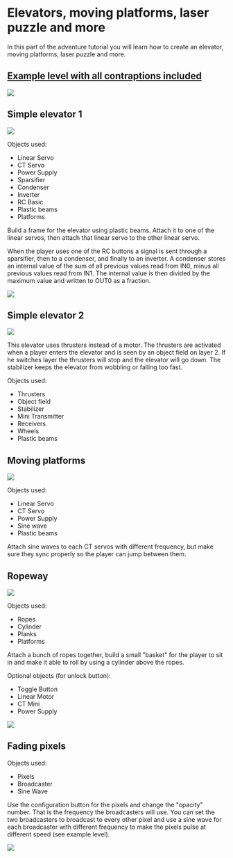 # Elevators, moving platforms, laser puzzle and more
In this part of the adventure tutorial you will learn how to create an elevator, moving platforms, laser puzzle and more.

## [Example level with all contraptions included](https://archive.principia-web.se/level/6025)


![](/wiki/images/imgur/wf8JAHv.png)

## Simple elevator 1
![](/wiki/images/imgur/KsuovNs.png)

Objects used:
- Linear Servo
- CT Servo
- Power Supply
- Sparsifier
- Condenser
- Inverter
- RC Basic
- Plastic beams
- Platforms

Build a frame for the elevator using plastic beams. Attach it to one of the linear servos, then attach that linear servo to the other linear servo.

When the player uses one of the RC buttons a signal is sent through a sparsifier, then to a condenser, and finally to an inverter. A condenser stores an internal value of the sum of all previous values read from IN0, minus all previous values read from IN1.
The internal value is then divided by the maximum value and written to OUT0 as a fraction.

![](/wiki/images/imgur/0bDvlo1.png)

## Simple elevator 2
![](/wiki/images/imgur/1EDS7Zk.png)

This elevator uses thrusters instead of a motor. The thrusters are activated when a player enters the elevator and is seen by an object field on layer 2. If he switches layer the thrusters will stop and the elevator will go down. The stabilizer keeps the elevator from wobbling or falling too fast.

Objects used:
- Thrusters
- Object field
- Stabilizer
- Mini Transmitter
- Receivers
- Wheels
- Plastic beams

## Moving platforms
![](/wiki/images/imgur/dErVzQs.png)

Objects used:
- Linear Servo
- CT Servo
- Power Supply
- Sine wave
- Plastic beams

Attach sine waves to each CT servos with different frequency, but make sure they sync properly so the player can jump between them.

## Ropeway
![](/wiki/images/imgur/k9IoU6A.png)

Objects used:
- Ropes
- Cylinder
- Planks
- Platforms

Attach a bunch of ropes together, build a small "basket" for the player to sit in and make it able to roll by using a cylinder above the ropes.

Optional objects (for unlock button):
- Toggle Button
- Linear Motor
- CT Mini
- Power Supply

![](/wiki/images/imgur/PnzCtut.png)

## Fading pixels
Objects used:
- Pixels
- Broadcaster
- Sine Wave

Use the configuration button for the pixels and change the "opacity" number. That is the frequency the broadcasters will use. You can set the two broadcasters to broadcast to every other pixel and use a sine wave for each broadcaster with different frequency to make the pixels pulse at different speed (see example level).

![](/wiki/images/imgur/3ZoyOD9.png)